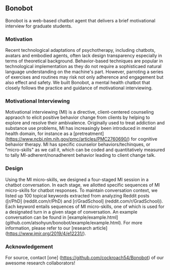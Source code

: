 ## Bonobot 

Bonobot is a web-based chatbot agent that delivers a brief motivational interview for graduate students.

### Motivation
Recent technological adaptations of psychotherapy, including chatbots, avatars and embodied agents, often lack design transparency especially in terms of theoretical background. Behavior-based techniques are popular in technological implementation as they do not require a sophisticaed natural language understanding on the machine's part. However, parroting a series of exercises and routines may risk not only adherence and engagement but also effect and safety. We built Bonobot, a mental health chatbot that closely follows the practice and guidance of motivational interviewing.   

### Motivational Interviewing
Motivational interviewing (MI) is a directive, client-centered counseling appraoch to elicit positive behavior change from clients by helping to explore and resolve their ambivalence. Originally used to treat addiction and substance use problems, MI has increasingly been introduced in mental health domain, for instance as a [pretreatment] (https://www.ncbi.nlm.nih.gov/pmc/articles/PMC2760690/) for cognitive behavior therapy. MI has specific counselor behaviors/techinques, or "micro-skills" as we call it, which can be coded and quantitatively measured to tally MI-adherent/nonadherent behavior leading to client change talk.  

### Design
Using the MI micro-skills, we designed a four-staged MI session in a chatbot conversation. In each stage, we allotted specific sequences of MI micro-skills for chatbot responses. To maintain conversation context, we listed up 100 topical keywords extracted from analyzing Reddit posts ([r/PhD] (reddit.com/r/PhD) and [r/GradSchool] (reddit.com/r/GradSchool)). Each keyword entails sequences of MI micro-skills, one of which is used for a designated turn in a given stage of conversation. An example conversation can be found in [example/example.html] (github.com/atsohyun/bonobot/example/example.html). For more information, please refer to our [research article] (https://www.jmir.org/2019/4/e12231/). 

### Acknowledgement
For source, contact [one] (https://github.com/cockroach54/Bonobot) of our awesome research collaborators! 


